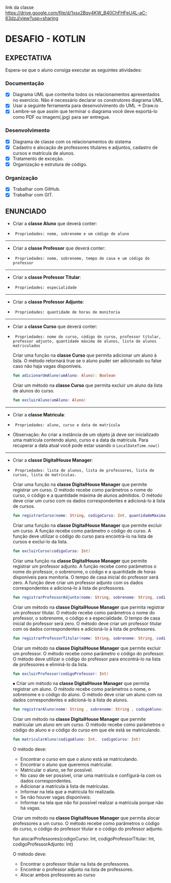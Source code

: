 link da classe
https://drive.google.com/file/d/1xsx2Bqy4KW_B40ChFHFeU4L-aC-63dzJ/view?usp=sharing

# DESAFIO - KOTLIN

## EXPECTATIVA
Espera-se que o aluno consiga executar as seguintes atividades:

### Documentação 
- [X]	Diagrama UML que contenha todos os relacionamentos apresentados no exercício. Não é necessário declarar os construtores diagrama UML.
- [X]	Usar a seguinte ferramenta para desenvolvimento do UML ->	Draw.io 
- [X] Lembre-se que assim que terminar o diagrama você deve exportá-lo como PDF ou imagem(.jpg) para ser entregue.

### Desenvolvimento
- [X]	Diagrama de classe com os relacionamentos do sistema
- [X]	Cadastro e alocação de professores titulares e adjuntos, cadastro de cursos e matrícula de alunos.
- [X]	Tratamento de exceção.
- [X]	Organização e estrutura de código.

### Organização
- [X]	Trabalhar com GitHub.
- [X] Trabalhar com GIT.

## ENUNCIADO
-	Criar a **classe Aluno** que deverá conter:
 -  	Propriedades: nome, sobrenome e um código de aluno
-----
- Criar a **classe Professor** que deverá conter:
 -  	Propriedades: nome, sobrenome, tempo de casa e um código do professor
-----
- Criar a **classe Professor Titular**:
 -  	Propriedades: especialidade
-----
-	Criar a **classe Professor Adjunto**:
 -  	Propriedades: quantidade de horas de monitoria
-----
-	Criar a **classe Curso** que deverá conter:
 -  	Propriedades: nome do curso, código do curso, professor titular, professor adjunto, quantidade máxima de alunos, lista de alunos matriculados

    Criar uma função na **classe Curso** que permita adicionar um aluno à lista. O método retornará true se o aluno puder ser adicionado ou false caso não haja vagas disponíveis.

    ```kotlin 
    fun adicionarUmAluno(umAluno: Aluno): Boolean
    ```

    Criar um método na **classe Curso** que permita excluir um aluno da lista de alunos do curso.


    ```kotlin 
    fun excluirAluno(umAluno: Aluno)
    ```

-----

- Criar a **classe Matricula**:
 -  	Propriedades: aluno, curso e data de matrícula 
- Observação: Ao criar a instância de um objeto já deve ser inicializado uma matrícula contendo aluno, curso e a data da matrícula. Para recuperar a data atual você pode estar usando o ``LocalDateTime.now()``

----- 
- Criar a **classe DigitalHouse Manager**:
 -  	Propriedades: lista de alunos, lista de professores, lista de cursos, lista de matrículas.


    Criar uma função na **classe DigitalHouse Manager** que permite registrar um curso. O método recebe como parâmetros o nome do curso, o código e a quantidade máxima de alunos admitidos. O método deve criar um curso com os dados correspondentes e adicioná-lo à lista de cursos.

    ```kotlin 
    fun registrarCurso(nome: String, codigoCurso: Int, quantidadeMaximaDeAlunos: Int)
    ```

    Criar uma função na **classe DigitalHouse Manager** que permite excluir um curso. A função recebe como parâmetro o código do curso. A função deve utilizar o código do curso para encontrá-lo na lista de cursos e excluí-lo da lista. 


    ```kotlin 
    fun excluirCurso(codigoCurso: Int)
    ```

    Criar uma função na **classe DigitalHouse Manager** que permite registrar um professor adjunto. A função recebe como parâmetros o nome do professor, o sobrenome, o código e a quantidade de horas disponíveis para monitoria. O tempo de casa inicial do professor será zero. A função deve criar um professor adjunto com os dados correspondentes e adicioná-lo à lista de professores.


    ```kotlin 
    fun registrarProfessorAdjunto(nome: String, sobrenome: String, codigoProfessor: Int, quantidadeDeHoras: Int)
    ```

    Criar um método na **classe DigitalHouse Manager** que permita registrar um professor titular. O método recebe como parâmetros o nome do professor, o sobrenome, o código e a especialidade. O tempo de casa inicial do professor será zero. O método deve criar um professor titular com os dados correspondentes e adicioná-lo à lista de professores.


    ```kotlin 
    fun registrarProfessorTitular(nome: String, sobrenome: String, codigoProfessor: Int, especialidade: String )
    ```

    Criar um método na **classe DigitalHouse Manager** que permite excluir um professor.  O método recebe como parâmetro o código do professor. O método deve utilizar o código do professor para encontrá-lo na lista de professores e eliminá-lo da lista. 


    ```kotlin 
    fun excluirProfessor(codigoProfessor: Int)
    ```

    ⦁	Criar um método na **classe DigitalHouse Manager** que permita registrar um aluno. O método recebe como parâmetros o nome, o sobrenome e o código do aluno. O método deve criar um aluno com os dados correspondentes e adicioná-lo à lista de alunos.


    ```kotlin 
    fun registrarAluno(nome: String , sobrenome: String , codigoAluno: Int)
    ```

    Criar um método na **classe DigitalHouse Manager** que permite matricular um aluno em um curso. O método recebe como parâmetros o código do aluno e o código do curso em que ele está se matriculando. 


    ```kotlin 
    fun matricularAluno(codigoAluno: Int,  codigoCurso: Int)
    ```

    O método deve:
    -	Encontrar o curso em que o aluno está se matriculando.
    -	Encontrar o aluno que queremos matricular.
    -	Matricular o aluno, se for possível.
    -	No caso de ser possível, criar uma matrícula e configurá-la com os dados correspondentes.
    -	Adicionar a matrícula à lista de matrículas.
    -	Informar na tela que a matrícula foi realizada.
    -	Se não houver vagas disponíveis:
    -	Informar na tela que não foi possível realizar a matrícula porque não há vagas.

    Criar um método na **classe DigitalHouse Manager** que permita alocar professores a um curso. O método recebe como parâmetros o código do curso, o código do professor titular e o código do professor adjunto.

    fun alocarProfessores(codigoCurso: Int, codigoProfessorTitular: Int, codigoProfessorAdjunto: Int)

    O método deve:
    -	Encontrar o professor titular na lista de professores.
    -	Encontrar o professor adjunto na lista de professores.
    -	Alocar ambos professores ao curso
